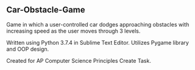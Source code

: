 ## Car-Obstacle-Game
Game in which a user-controlled car dodges approaching obstacles with increasing speed as the user moves through 3 levels.

Written using Python 3.7.4 in Sublime Text Editor. Utilizes Pygame library and OOP design.

Created for AP Computer Science Principles Create Task.
